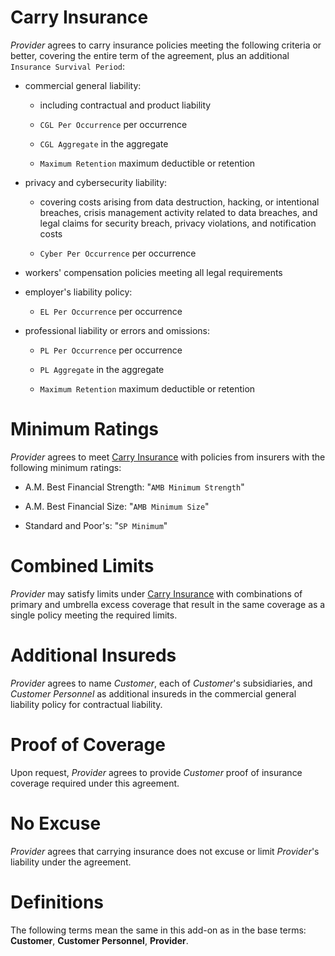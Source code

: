 # Carry Insurance

_Provider_ agrees to carry insurance policies meeting the following criteria or better, covering the entire term of the agreement, plus an additional `Insurance Survival Period`:

- commercial general liability:

  - including contractual and product liability

  - `CGL Per Occurrence` per occurrence

  - `CGL Aggregate` in the aggregate

  - `Maximum Retention` maximum deductible or retention

- privacy and cybersecurity liability:

  - covering costs arising from data destruction, hacking, or intentional breaches, crisis management activity related to data breaches, and legal claims for security breach, privacy violations, and notification costs

  - `Cyber Per Occurrence` per occurrence

- workers' compensation policies meeting all legal requirements

- employer's liability policy:

  - `EL Per Occurrence` per occurrence

- professional liability or errors and omissions:

  - `PL Per Occurrence` per occurrence

  - `PL Aggregate` in the aggregate

  - `Maximum Retention` maximum deductible or retention

# Minimum Ratings

_Provider_ agrees to meet [Carry Insurance](#Carry_Insurance) with policies from insurers with the following minimum ratings:

- A.M. Best Financial Strength: "`AMB Minimum Strength`"

- A.M. Best Financial Size: "`AMB Minimum Size`"

- Standard and Poor's: "`SP Minimum`"

# Combined Limits

_Provider_ may satisfy limits under [Carry Insurance](#Carry_Insurance) with combinations of primary and umbrella excess coverage that result in the same coverage as a single policy meeting the required limits.

# Additional Insureds

_Provider_ agrees to name _Customer_, each of _Customer_'s subsidiaries, and _Customer Personnel_ as additional insureds in the commercial general liability policy for contractual liability.

# Proof of Coverage

Upon request, _Provider_ agrees to provide _Customer_ proof of insurance coverage required under this agreement.

# No Excuse

_Provider_ agrees that carrying insurance does not excuse or limit _Provider_'s liability under the agreement.

# Definitions

The following terms mean the same in this add-on as in the base terms: **Customer**, **Customer Personnel**, **Provider**.
